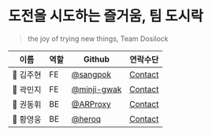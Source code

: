 # 도전을 시도하는 즐거움, 팀 도시락
> the joy of trying new things, Team Dosilock


| 이름 | 역할 | Github | 연락수단 |
| ------------- | ------------- | ------------- | ------------- |
| 🦊 김주현 | FE | [@sangpok](https://github.com/sangpok) | [Contact](mailto:y_y5760y_y@naver.com) |
| 👑 곽민지 | FE | [@minji-gwak](https://github.com/minji-gwak) | [Contact](mailto:mini0006@naver.com) |
| 🤔 권동휘 | BE | [@ARProxy](https://github.com/ARProxy) | [Contact](mailto:tnqlsdld0222@gmail.com) |
| 🫨 황영웅 | BE | [@heroq](https://github.com/heroq) | [Contact](mailto:hhero@kakao.com) |
